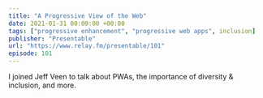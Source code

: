 ```yaml
---
title: "A Progressive View of the Web"
date: 2021-01-31 00:00:00 +00:00
tags: ["progressive enhancement", "progressive web apps", inclusion]
publisher: "Presentable"
url: "https://www.relay.fm/presentable/101"
episode: 101
---
```


I joined Jeff Veen to talk about PWAs, the importance of diversity & inclusion, and more.
